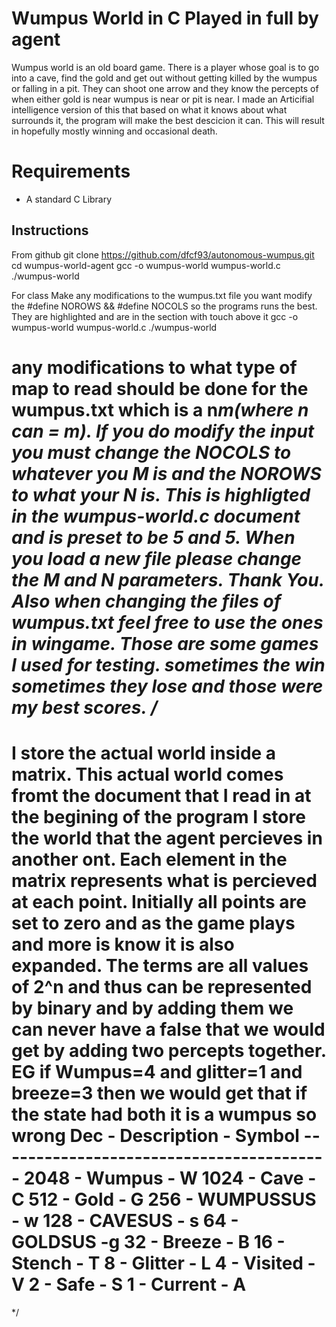 Wumpus World in C Played in full by agent
=====================

Wumpus world is an old board game. There is a player whose goal is to go into a cave, find the gold and get out without getting killed by the wumpus or falling in a pit. They can shoot one arrow and they know the percepts of when either gold is near wumpus is near or pit is near. I made an Articifial intelligence version of this that based on what it knows about what surrounds it, the program will make the best descicion it can. This will result in hopefully mostly winning and occasional death.

Requirements
===============

* A standard C Library

Instructions
--------------
From github
git clone https://github.com/dfcf93/autonomous-wumpus.git 
cd wumpus-world-agent
gcc -o  wumpus-world wumpus-world.c
./wumpus-world


For class 
Make any modifications to the wumpus.txt file you want
modify the #define NOROWS && #define NOCOLS so the programs runs the best. They are highlighted and are in the section with touch above it
gcc -o  wumpus-world wumpus-world.c
./wumpus-world

any modifications to what type of map to read should be done for the wumpus.txt which is a n*m(where n can = m). If you do modify the input you must change the NOCOLS to whatever you M is and the NOROWS to what your N is. This is highligted in the wumpus-world.c document and is preset to be 5 and 5.  When you load a new file please change the M and N parameters. Thank You. Also when changing the files of wumpus.txt feel free to use the ones in wingame. Those are some games I used for testing. sometimes the win sometimes they lose and those were my best scores.
/*
 ============================================================================
I store the actual world inside a matrix. This actual world comes fromt the
document that I read in at the begining of the program I store the world 
that the agent percieves in another ont. Each element in the matrix represents
what is percieved at each point. Initially all points are set to zero and as 
the game plays and more is know it is also expanded. The terms are all values 
of 2^n and thus can be represented by binary and by adding them we can never 
have a false that we would get by adding two percepts together. EG if Wumpus=4
and glitter=1 and breeze=3 then we would get that if the state had both it is a 
wumpus so wrong
	Dec	 -  Description	    - Symbol
	-----------------------------------------
	2048 -  Wumpus					- W
	1024 -  Cave					- C
	512  -  Gold					- G
	256  -  WUMPUSSUS 				- w
	128  -  CAVESUS					- s
	64   -  GOLDSUS		 			 -g
	32   -  Breeze					- B
	16   -  Stench					- T
	8    -  Glitter					- L
	4    -  Visited					- V
	2    -  Safe					- S
	1    -  Current					- A
 ============================================================================
 */
